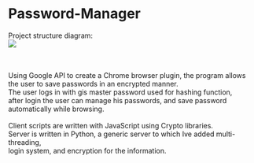 # Password-Manager
Project structure diagram:<br>
<img src="https://github.com/o500/Password-Manager/blob/55bd4c97262bc81481672b6178d08697040d2f1b/diagram.JPG">

<br>
<br>
Using Google API to create a Chrome browser plugin, the program allows the user to save passwords in an encrypted manner.<br>
The user logs in with gis master password used for hashing function, <br>
after login the user can manage his passwords, and save password automatically while browsing.<br><br>
Client scripts are written with JavaScript using Crypto libraries. <br>
Server is written in Python, a generic server to which Ive added multi-threading,<br>
login system, and encryption for the information.
